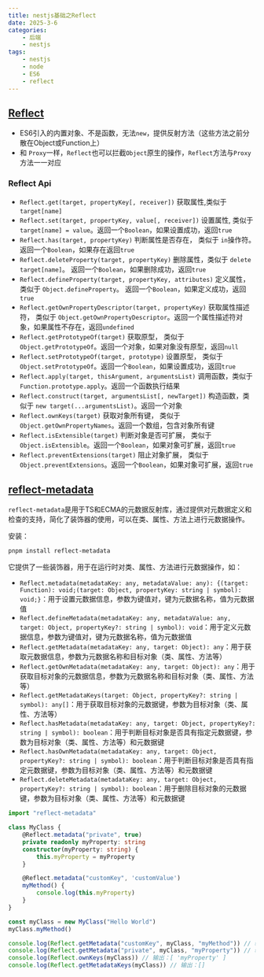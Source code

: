 ```yaml
---
title: nestjs基础之Reflect
date: 2025-3-6
categories:
    - 后端
    - nestjs
tags:
    - nestjs
    - node
    - ES6
    - reflect
---
```


## [Reflect](https://developer.mozilla.org/zh-CN/docs/Web/JavaScript/Reference/Global_Objects/Reflect)
+ ES6引入的内置对象、不是函数，无法`new`，提供反射方法（这些方法之前分散在Object或Function上）
+ 和 `Proxy`一样，`Reflect`也可以拦截`Object`原生的操作，`Reflect`方法与`Proxy`方法一一对应

### Reflect Api
+ `Reflect.get(target, propertyKey[, receiver])` 获取属性,类似于 `target[name]`
+ `Reflect.set(target, propertyKey, value[, receiver])` 设置属性, 类似于 `target[name] = value`。返回一个`Boolean`，如果设置成功，返回`true`
+ `Reflect.has(target, propertyKey)` 判断属性是否存在， 类似于 `in`操作符。返回一个`Boolean`，如果存在返回`true`
+ `Reflect.deleteProperty(target, propertyKey)` 删除属性，类似于 `delete target[name]`。 返回一个`Boolean`，如果删除成功，返回`true`
+ `Reflect.defineProperty(target, propertyKey, attributes)` 定义属性，类似于 `Object.defineProperty`。 返回一个`Boolean`，如果定义成功，返回`true`
+ `Reflect.getOwnPropertyDescriptor(target, propertyKey)` 获取属性描述符， 类似于 `Object.getOwnPropertyDescriptor`。返回一个属性描述符对象，如果属性不存在，返回`undefined`
+ `Reflect.getPrototypeOf(target)` 获取原型， 类似于 `Object.getPrototypeOf`。返回一个对象，如果对象没有原型，返回`null`
+ `Reflect.setPrototypeOf(target, prototype)` 设置原型， 类似于 `Object.setPrototypeOf`。返回一个`Boolean`，如果设置成功，返回`true`
+ `Reflect.apply(target, thisArgument, argumentsList)` 调用函数，类似于 `Function.prototype.apply`。返回一个函数执行结果
+ `Reflect.construct(target, argumentsList[, newTarget])` 构造函数，类似于 `new target(...argumentsList)`。返回一个对象
+ `Reflect.ownKeys(target)` 获取对象所有键， 类似于 `Object.getOwnPropertyNames`。返回一个数组，包含对象所有键
+ `Reflect.isExtensible(target)` 判断对象是否可扩展， 类似于 `Object.isExtensible`。返回一个`Boolean`，如果对象可扩展，返回`true`
+ `Reflect.preventExtensions(target)` 阻止对象扩展， 类似于 `Object.preventExtensions`。返回一个`Boolean`，如果对象可扩展，返回`true`

## [reflect-metadata](https://rbuckton.github.io/reflect-metadata/)
`reflect-metadata`是用于TS和ECMA的元数据反射库，通过提供对元数据定义和检查的支持，简化了装饰器的使用，可以在类、属性、方法上进行元数据操作。

安装：
```bash
pnpm install reflect-metadata
```

它提供了一些装饰器，用于在运行时对类、属性、方法进行元数据操作，如：
+ `Reflect.metadata(metadataKey: any, metadataValue: any): {(target: Function): void;(target: Object, propertyKey: string | symbol): void;}`：用于设置元数据信息，参数为键值对，键为元数据名称，值为元数据值
+ `Reflect.defineMetadata(metadataKey: any, metadataValue: any, target: Object, propertyKey?: string | symbol): void`：用于定义元数据信息，参数为键值对，键为元数据名称，值为元数据值
+ `Reflect.getMetadata(metadataKey: any, target: Object): any`：用于获取元数据信息，参数为元数据名称和目标对象（类、属性、方法等）
+ `Reflect.getOwnMetadata(metadataKey: any, target: Object): any`：用于获取目标对象的元数据信息，参数为元数据名称和目标对象（类、属性、方法等）
+ `Reflect.getMetadataKeys(target: Object, propertyKey?: string | symbol): any[]`：用于获取目标对象的元数据键，参数为目标对象（类、属性、方法等）
+ `Reflect.hasMetadata(metadataKey: any, target: Object, propertyKey?: string | symbol): boolean`：用于判断目标对象是否具有指定元数据键，参数为目标对象（类、属性、方法等）和元数据键
+ `Reflect.hasOwnMetadata(metadataKey: any, target: Object, propertyKey?: string | symbol): boolean`：用于判断目标对象是否具有指定元数据键，参数为目标对象（类、属性、方法等）和元数据键
+ `Reflect.deleteMetadata(metadataKey: any, target: Object, propertyKey?: string | symbol): boolean`：用于删除目标对象的元数据键，参数为目标对象（类、属性、方法等）和元数据键

```ts
import "reflect-metadata"

class MyClass {
    @Reflect.metadata("private", true)
    private readonly myProperty: string
    constructor(myProperty: string) {
        this.myProperty = myProperty
    }

    @Reflect.metadata("customKey", 'customValue')
    myMethod() {
        console.log(this.myProperty)
    }
}

const myClass = new MyClass("Hello World")
myClass.myMethod()

console.log(Reflect.getMetadata("customKey", myClass, "myMethod")) // 输出：customValue
console.log(Reflect.getMetadata("private", myClass, "myProperty")) // 输出：true
console.log(Reflect.ownKeys(myClass)) // 输出：[ 'myProperty' ]
console.log(Reflect.getMetadataKeys(myClass)) // 输出：[]
```